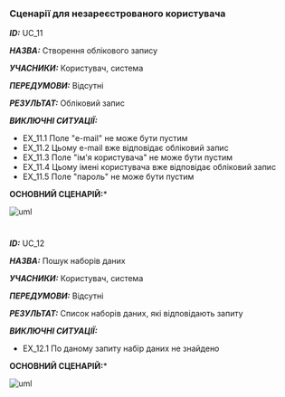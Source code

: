 ### Сценарії для незареєстрованого користувача 

***ID:*** UC_11
    
***НАЗВА:*** Створення облікового запису
    
***УЧАСНИКИ:*** Користувач, система

***ПЕРЕДУМОВИ:*** Відсутні

***РЕЗУЛЬТАТ:*** Обліковий запис

***ВИКЛЮЧНІ СИТУАЦІЇ:*** 
- EX_11.1 Поле "e-mail" не може бути пустим
- EX_11.2 Цьому e-mail вже відповідає обліковий запис
- EX_11.3 Поле "ім'я користувача" не може бути пустим
- EX_11.4 Цьому імені користувача вже відповідає обліковий запис
- EX_11.5 Поле "пароль" не може бути пустим

**ОСНОВНИЙ СЦЕНАРІЙ:*** 

![uml](http://www.plantuml.com/plantuml/proxy?cache=no&src=https://raw.githubusercontent.com/KarmazinN/db_open_data/Diana/src/uml/user11.puml)
#

***ID:*** UC_12
    
***НАЗВА:*** Пошук наборів даних
    
***УЧАСНИКИ:*** Користувач, система

***ПЕРЕДУМОВИ:*** Відсутні

***РЕЗУЛЬТАТ:*** Список наборів даних, які відповідають запиту

***ВИКЛЮЧНІ СИТУАЦІЇ:*** 
- EX_12.1 По даному запиту набір даних не знайдено

**ОСНОВНИЙ СЦЕНАРІЙ:*** 

![uml](http://www.plantuml.com/plantuml/proxy?cache=no&src=https://raw.githubusercontent.com/KarmazinN/db_open_data/Diana/src/uml/user12.puml)
